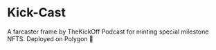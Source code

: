 # Kick-Cast
A farcaster frame by TheKickOff Podcast for minting special milestone NFTS. Deployed on Polygon 💜
